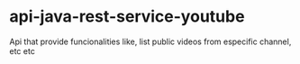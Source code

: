 api-java-rest-service-youtube
=============================

Api that provide funcionalities like, list public videos from especific channel, etc etc
